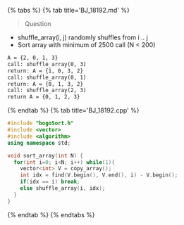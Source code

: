 {% tabs %}
{% tab title='BJ_18192.md' %}

> Question

* shuffle_array(i, j) randomly shuffles from i .. j
* Sort array with minimum of 2500 call (N < 200)

```txt
A = {2, 0, 1, 3}
call: shuffle_array(0, 3)
return: A = {1, 0, 3, 2}
call: shuffle_array(0, 1)
return: A = {0, 1, 3, 2}
call: shuffle_array(2, 3)
return A = {0, 1, 2, 3}
```

{% endtab %}
{% tab title='BJ_18192.cpp' %}

```cpp
#include "bogoSort.h"
#include <vector>
#include <algorithm>
using namespace std;

void sort_array(int N) {
  for(int i=0; i<N; i++) while(1){
    vector<int> V = copy_array();
    int idx = find(V.begin(), V.end(), i) - V.begin();
    if(idx == i) break;
    else shuffle_array(i, idx);
  }
}
```

{% endtab %}
{% endtabs %}
